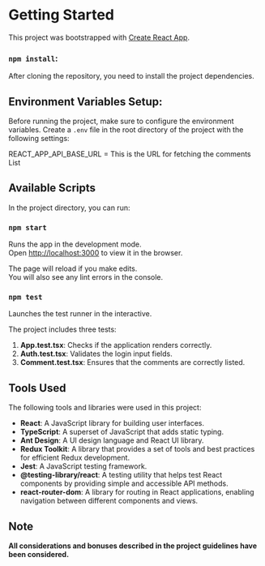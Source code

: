 # Getting Started

This project was bootstrapped with [Create React App](https://github.com/facebook/create-react-app).

### `npm install`:
After cloning the repository, you need to install the project dependencies.

## Environment Variables Setup:
Before running the project, make sure to configure the environment variables. Create a `.env` file in the root directory of the project with the following settings:

REACT_APP_API_BASE_URL = This is the URL for fetching the comments List

## Available Scripts
In the project directory, you can run:

### `npm start`

Runs the app in the development mode.\
Open [http://localhost:3000](http://localhost:3000) to view it in the browser.

The page will reload if you make edits.\
You will also see any lint errors in the console.

### `npm test`
Launches the test runner in the interactive.

The project includes three tests:

1. **App.test.tsx**: Checks if the application renders correctly.
2. **Auth.test.tsx**: Validates the login input fields.
3. **Comment.test.tsx**: Ensures that the comments are correctly listed.

## Tools Used
The following tools and libraries were used in this project:

- **React**: A JavaScript library for building user interfaces.
- **TypeScript**: A superset of JavaScript that adds static typing.
- **Ant Design**: A UI design language and React UI library.
- **Redux Toolkit**: A library that provides a set of tools and best practices for efficient Redux development.
- **Jest**: A JavaScript testing framework.
- **@testing-library/react**: A testing utility that helps test React components by providing simple and accessible API methods.
- **react-router-dom**: A library for routing in React applications, enabling navigation between different components and views.

 ## Note
 **All considerations and bonuses described in the project guidelines have been considered.**
